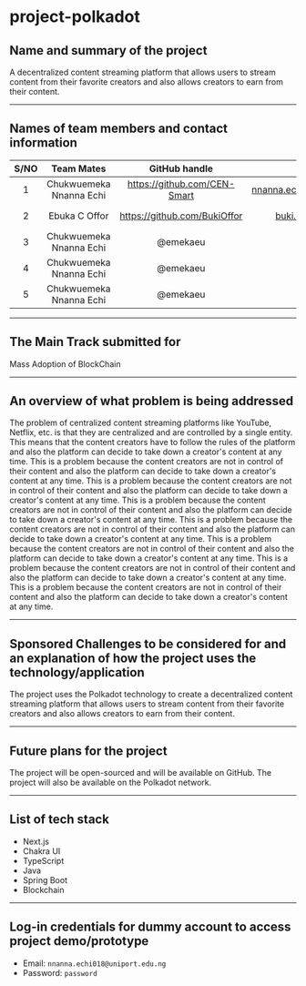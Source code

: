 # project-polkadot

## Name and summary of the project
A decentralized content streaming platform that allows users to stream content from their favorite creators and also allows creators to earn from their content.

___

## Names of team members and contact information

<!-- Tables -->
| S/NO | Team Mates | GitHub handle | Email | Role |
| :---: | :---: | :---: | :---: | :---: |
| 1 | Chukwuemeka Nnanna Echi | <https://github.com/CEN-Smart> | <nnanna.echi018@uniport.edu.ng> | FrontEnd Developer |
| 2 | Ebuka C Offor | <https://github.com/BukiOffor> | <buki.offor@gmail.com> | Blockchain Developer |
| 3 | Chukwuemeka Nnanna Echi | @emekaeu | @BukiOffor | BackEnd Developer |
| 4 | Chukwuemeka Nnanna Echi | @emekaeu | @BukiOffor | BackEnd Developer |
| 5 | Chukwuemeka Nnanna Echi | @emekaeu | @BukiOffor | BackEnd Developer |

___

## The Main Track submitted for

Mass Adoption of BlockChain

___

## An overview of what problem is being addressed

The problem of centralized content streaming platforms like YouTube, Netflix, etc. is that they are centralized and are controlled by a single entity. This means that the content creators have to follow the rules of the platform and also the platform can decide to take down a creator's content at any time. This is a problem because the content creators are not in control of their content and also the platform can decide to take down a creator's content at any time. This is a problem because the content creators are not in control of their content and also the platform can decide to take down a creator's content at any time. This is a problem because the content creators are not in control of their content and also the platform can decide to take down a creator's content at any time. This is a problem because the content creators are not in control of their content and also the platform can decide to take down a creator's content at any time. This is a problem because the content creators are not in control of their content and also the platform can decide to take down a creator's content at any time. This is a problem because the content creators are not in control of their content and also the platform can decide to take down a creator's content at any time. This is a problem because the content creators are not in control of their content and also the platform can decide to take down a creator's content at any time.

___

## Sponsored Challenges to be considered for and an explanation of how the project uses the technology/application

The project uses the Polkadot technology to create a decentralized content streaming platform that allows users to stream content from their favorite creators and also allows creators to earn from their content.

___

## Future plans for the project

The project will be open-sourced and will be available on GitHub. The project will also be available on the Polkadot network.

___

## List of tech stack

- Next.js
- Chakra UI
- TypeScript
- Java
- Spring Boot
- Blockchain

___

## Log-in credentials for dummy account to access project demo/prototype

- Email: `nnanna.echi018@uniport.edu.ng`
- Password: `password`
